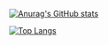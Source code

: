 [![Anurag's GitHub stats](https://github-readme-stats.vercel.app/api?username=limi58)](https://github.com/anuraghazra/github-readme-stats)

[![Top Langs](https://github-readme-stats.vercel.app/api/top-langs/?username=limi58)](https://github.com/anuraghazra/github-readme-stats)
